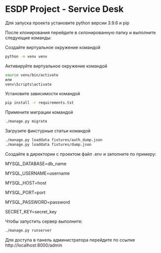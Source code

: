 # ESDP Project - Service Desk

Для запуска проекта установите python версии 3.9.6 и pip

После клонирования перейдите в склонированную папку и выполните следующие команды:

Создайте виртуальное окружение командой
```bash
python -m venv venv
```

Активируйте виртуальное окружение командой
```bash
source venv/bin/activate
или
venv\Scripts\activate
```

Установите зависимости командой

```bash
pip install -r requirements.txt
```

Примените миграции командой
```bash
./manage.py migrate
```

Загрузите фикстурные статьи командой
```bash
./manage.py loaddata fixtures/auth_dump.json
./manage.py loaddata fixtures/dump.json
```

Создайте в директории с проектом файл .env и заполните по примеру:

MYSQL_DATABASE=db_name

MYSQL_USERNAME=username

MYSQL_HOST=host

MYSQL_PORT=port

MYSQL_PASSWORD=password

SECRET_KEY=secret_key


Чтобы запустить сервер выполните:

```bash
./manage.py runserver
```

Для доступа в панель администратора перейдите по ссылке http://localhost:8000/admin